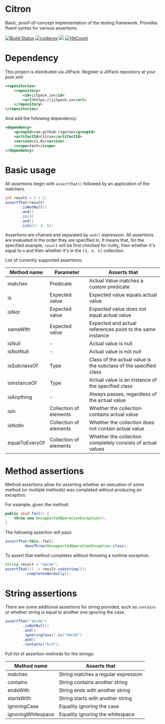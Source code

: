 # Citron

Basic, proof-of-concept implementation of the testing framework. Provides fluent syntax for various assertions.

[![Build Status](https://travis-ci.org/riguron/Citron.svg?branch=master)](https://travis-ci.org/riguron/Citron)
[![codecov](https://codecov.io/gh/riguron/Citron/branch/master/graph/badge.svg)](https://codecov.io/gh/riguron/Citron)
[![](https://jitpack.io/v/riguron/Citron.svg)](https://jitpack.io/#riguron/Citron)
[![HitCount](http://hits.dwyl.io/riguron/Citron.svg)](http://hits.dwyl.io/riguron/Citron)

# Dependency

This project is distributed via JitPack. Register a JitPack repository at your pom.xml:

```xml
<repositories>
    <repository>
        <id>jitpack.io</id>
        <url>https://jitpack.io</url>
    </repository>
</repositories>
```

And add the following dependency:

```xml
<dependency>
    <groupId>com.github.riguron</groupId>
    <artifactId>Citron</artifactId>
    <version>v1.0</version>
    <scope>test</scope>
</dependency>
```

# Basic usage

All assertions begin with ```assertThat()``` followed by an application of the matchers.

```java
int result = 2 + 2;
assertThat(result)
       .isNotNull()
       .and()
       .is(4)
       .and()
       .isIn(3, 4, 5);
```

Assertions are chained and separated by ```and()``` expression. 
All assertions are evaluated in the order they are specified in. It means that, for the specified example,
```result``` will be first checked for nulity, then whether it's equal to ```4``` and then whether it's in the ```[3, 4, 5]```
collection.

List of currently supported assertions:

| Method name | Parameter | Asserts that
| ------------- | ------------- | ------------- |
| matches  | Predicate | Actual Value matches a custom predicate |
| is | Expected value | Expected value equals actual value |
| isNot | Expected value | Expected value does not equal actual value |
| sameWith | Expected value | Expected and actual references point to the same instance |
| isNull | - | Actual value is null |
| isNotNull | - | Actual value is not null |
| isSubclassOf | Type | Class of the actual value is the subclass of the specified class |
| isInstanceOf | Type | Actual value is an instance of the specified class |
| isAnything | - | Always passes, regardless of the actual value
| isIn | Collection of elements | Whether the collection contains actual value |
| isNotIn | Collection of elements | Whether the collection does not contain actual value |
| equalToEveryOf | Collection of elements | Whether the collection completely consists of actual values |


# Method assertions

Method assertions allow for asserting whether an execution of some method (or multiple methods) was completed
without producing an exception.

For example, given the method:

```java
public void fail() {
    throw new UnsupportedOperationException();
}
```

The following assertion will pass:

```java
assertThat(this::fail)
        .doesThrow(UnsupportedOperationException.class);
```

To assert that method completes without throwing a runtime exception:

```java
String result = "abcde";
assertThat(() -> result.substring(1))
         .completesNormally();
```

# String assertions

There are some additional assertions for string provided, such as ```contains``` or whether string is equal
to another one ignoring the case.

```java
assertThat("abcde")
        .isNotNull()
        .and()
        .ignoringCase().is("AbCdE")
        .and()
        .contains("bcd");
```   

Full list of assertion methods for the strings:

| Method name | Asserts that |
| ------------- | ------------- |
| matches  | String matches a regular expression  |
| contains  | String contains another string  |
| endsWith | String ends with another string |
| startsWith | String starts with another string |
| ignoringCase | Equality ignoring the case |
| ignoringWhitespace | Equality ignoring the whitespace |  
